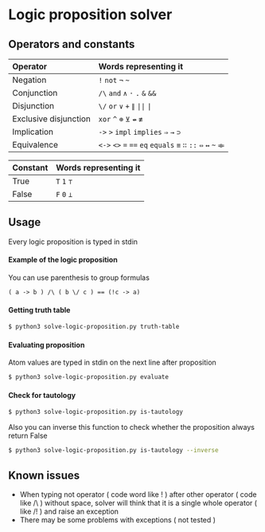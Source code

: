 # Logic proposition solver
## Operators and constants
| Operator | Words representing it |
| :- | :- |
| Negation | `!` `not` `¬` `~` |
| Conjunction | `/\` `and` `∧` `·` `.` `&` `&&` |
| Disjunction | `\/` `or` `∨` `+` `∥` `\|\|` `\|` |
| Exclusive disjunction | `xor` `^` `⊕` `⊻` `↮` `≢` |
| Implication  | `->` `>` `impl` `implies` `⇒` `→` `⊃` |
| Equivalence | `<->` `<>` `=` `==` `eq` `equals` `≡` `∷` `::` `⇔` `↔` `~` `⟚` |

| Constant | Words representing it |
| :- | :- |
| True | `T` `1` `⊤` |
| False | `F` `0` `⊥` |

## Usage
Every logic proposition is typed in stdin

#### Example of the logic proposition
You can use parenthesis to group formulas
```
( a -> b ) /\ ( b \/ c ) == (!c -> a)
```

#### Getting truth table
```bash
$ python3 solve-logic-proposition.py truth-table
```

#### Evaluating proposition
Atom values are typed in stdin on the next line after proposition
```bash
$ python3 solve-logic-proposition.py evaluate
```

#### Check for tautology
```bash
$ python3 solve-logic-proposition.py is-tautology
```
Also you can inverse this function to check whether the proposition always return False
```bash
$ python3 solve-logic-proposition.py is-tautology --inverse
```

## Known issues
- When typing not operator ( code word like ! ) after other operator ( code like /\ ) without space, solver will think that it is a single whole operator ( like /\! ) and raise an exception
- There may be some problems with exceptions ( not tested )
